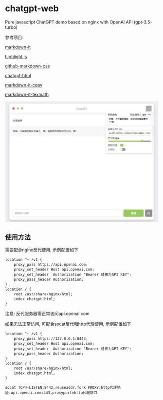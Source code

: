# chatgpt-web
Pure javascript ChatGPT demo based on nginx with OpenAI API (gpt-3.5-turbo)

参考项目: 

[markdown-it](https://github.com/markdown-it/markdown-it)

[highlight.js](https://github.com/highlightjs/highlight.js)

[github-markdown-css](https://github.com/sindresorhus/github-markdown-css)

[chatgpt-html](https://github.com/slippersheepig/chatgpt-html)

[markdown-it-copy](https://github.com/ReAlign/markdown-it-copy)

[markdown-it-texmath](https://github.com/goessner/markdown-it-texmath)

![示例](https://github.com/xqdoo00o/chatgpt-web/blob/main/example.png)
## 使用方法
需要配合nginx反代使用, 示例配置如下
```
location ^~ /v1 {
    proxy_pass https://api.openai.com;
    proxy_set_header Host api.openai.com;
    proxy_set_header  Authorization "Bearer 替换为API KEY";
    proxy_pass_header Authorization;
}
location / {
    root /usr/share/nginx/html;
    index chatgpt.html;
}
```
注意: 反代服务器需正常访问api.openai.com

如果无法正常访问, 可配合socat反代和http代理使用, 示例配置如下
```
location ^~ /v1 {
    proxy_pass https://127.0.0.1:8443;
    proxy_set_header Host api.openai.com;
    proxy_set_header  Authorization "Bearer 替换为API KEY";
    proxy_pass_header Authorization;
}
location / {
    root /usr/share/nginx/html;
    index chatgpt.html;
}
```
```
socat TCP4-LISTEN:8443,reuseaddr,fork PROXY:http代理地址:api.openai.com:443,proxyport=http代理端口
```